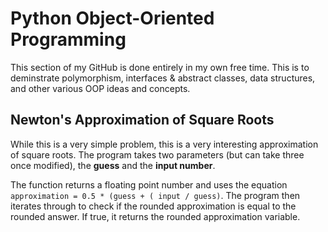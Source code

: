 
# Python Object-Oriented Programming

This section of my GitHub is done entirely in my own free time. This is to deminstrate polymorphism, interfaces & abstract classes, data structures, and other various OOP ideas and concepts.

## Newton's Approximation of Square Roots

While this is a very simple problem, this is a very interesting approximation of square roots. The program takes two parameters (but can take three once modified), the **guess** and the **input number**. 

The function returns a floating point number and uses the equation `approximation = 0.5 * (guess + ( input / guess)`. The program then iterates through to check if the rounded approximation is equal to the rounded answer. If true, it returns the rounded approximation variable.
